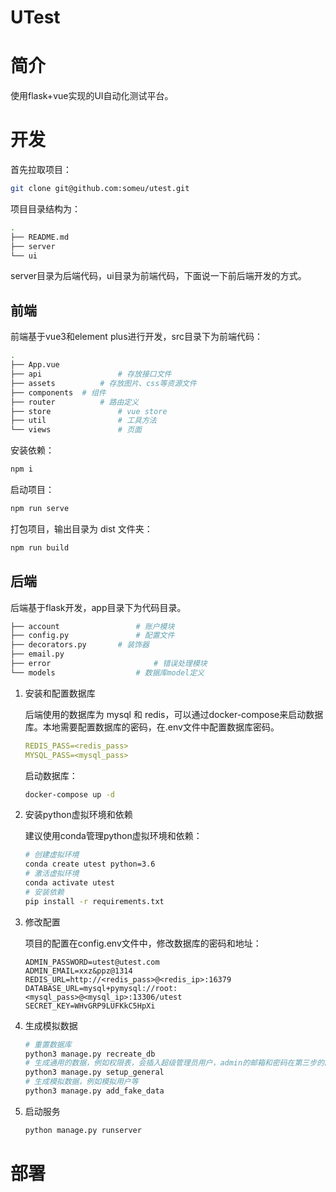 # UTest

# 简介

使用flask+vue实现的UI自动化测试平台。

# 开发

首先拉取项目：

```bash
git clone git@github.com:someu/utest.git
```

项目目录结构为：

```bash
.
├── README.md
├── server
└── ui
```

server目录为后端代码，ui目录为前端代码，下面说一下前后端开发的方式。

## 前端

前端基于vue3和element plus进行开发，src目录下为前端代码：

```bash
.
├── App.vue
├── api 				# 存放接口文件
├── assets 			# 存放图片、css等资源文件
├── components 	# 组件
├── router			# 路由定义
├── store				# vue store
├── util				# 工具方法
└── views				# 页面
```

安装依赖：

```bash
npm i
```

启动项目：

```bash
npm run serve
```

打包项目，输出目录为 dist 文件夹：

```bash
npm run build
```

## 后端

后端基于flask开发，app目录下为代码目录。

```bash
├── account					# 账户模块
├── config.py				# 配置文件
├── decorators.py		# 装饰器
├── email.py		
├── error						# 错误处理模块
└── models					# 数据库model定义
```

1. 安装和配置数据库

   后端使用的数据库为 mysql 和 redis，可以通过docker-compose来启动数据库。本地需要配置数据库的密码，在.env文件中配置数据库密码。

   ```yaml
   REDIS_PASS=<redis_pass>
   MYSQL_PASS=<mysql_pass>
   ```

   启动数据库：

   ```bash
   docker-compose up -d
   ```

2. 安装python虚拟环境和依赖

   建议使用conda管理python虚拟环境和依赖：

   ```bash
   # 创建虚拟环境
   conda create utest python=3.6
   # 激活虚拟环境
   conda activate utest
   # 安装依赖
   pip install -r requirements.txt
   ```

3. 修改配置

   项目的配置在config.env文件中，修改数据库的密码和地址：

   ```
   ADMIN_PASSWORD=utest@utest.com
   ADMIN_EMAIL=xxz&ppz@1314
   REDIS_URL=http://<redis_pass>@<redis_ip>:16379
   DATABASE_URL=mysql+pymysql://root:<mysql_pass>@<mysql_ip>:13306/utest
   SECRET_KEY=WHvGRP9LUFKkC5HpXi
   ```

4. 生成模拟数据

   ```bash
   # 重置数据库
   python3 manage.py recreate_db
   # 生成通用的数据，例如权限表，会插入超级管理员用户，admin的邮箱和密码在第三步的配置中填写
   python3 manage.py setup_general
   # 生成模拟数据，例如模拟用户等
   python3 manage.py add_fake_data
   ```

5. 启动服务

   ```bash
   python manage.py runserver
   ```

# 部署